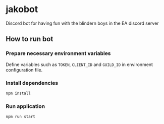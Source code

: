 # jakobot

Discord bot for having fun with the blindern boys in the EA discord server

## How to run bot

### Prepare necessary environment variables

Define variables such as `TOKEN`, `CLIENT_ID` and `GUILD_ID` in environment configuration file.

### Install dependencies

```bash
npm install
```

### Run application

```bash
npm run start
```
